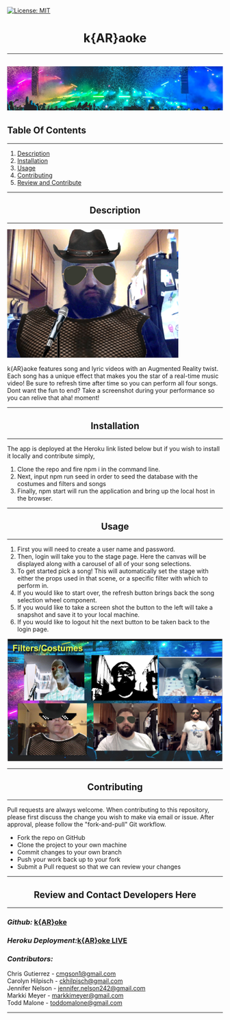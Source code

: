 
   [![License: MIT](https://img.shields.io/badge/License-MIT-yellow.svg)](https://opensource.org/licenses/MIT)


# <div align='center'> **k{AR}aoke** </div>

--- 
![partyslice](client/src/images/aditya-chinchure-ZhQCZjr9fHo-unsplash.jpeg)
--- 

## **Table Of Contents** 

---

1. [Description](#description)
2. [Installation](#installation)
3. [Usage](#usage)
4. [Contributing](#contributing)
5. [Review and Contribute](#github)
--- 


## <div align ='center'> <a name="description"></a> **Description** </div> 

--- 

<img src="client/src/images/readme2.png" width="400"/>

k{AR}aoke features song and lyric videos with an Augmented Reality twist.  Each song has a unique effect that makes you the star of a real-time music video!  Be sure to refresh time after time so you can perform all four songs.  Dont want the fun to end?  Take a screenshot during your performance so you can relive that aha! moment!

--- 
 
## <div align ='center'> <a name="installation"></a> **Installation** </div>
--- 
 
The app is deployed at the Heroku link listed below but if you wish to install it locally and contribute simply,
<ol>
 <li>Clone the repo and fire npm i in the command line.</li>
 <li>Next, input npm run seed in order to seed the database with the costumes and filters and songs</li>
 <li>  Finally, npm start will run the application and bring up the local host in the browser.</li>
 </ol>

--- 

## <div align ='center'> <a name="usage"></a> **Usage** </div>

--- 

<ol>
<li>First you will need to create a user name and password. </li>
<li> Then, login will take you to the stage page.  Here the canvas will be displayed along with a carousel of all of your song selections.  </li>
<li>To get started pick a song!  This will automatically set the stage with either the props used in that scene, or a specific filter with which to perform in.</li> 
<li> If you would like to start over, the refresh button brings back the song selection wheel component.</li>
<li>  If you would like to take a screen shot the button to the left will take a snapshot and save it to your local machine. </li>
<li> If you would like to logout hit the next button to be taken back to the login page.</li>
</ol>

![screenshot](client/src/images/readme.png)

--- 

## <div align ='center'> <a name="contributing"></a> **Contributing** </div>

--- 

Pull requests are always welcome. When contributing to this repository, please first discuss the change you wish to make via email or issue.
After approval, please follow the "fork-and-pull" Git workflow.
<ul>
<li>Fork the repo on GitHub</li>
<li>Clone the project to your own machine</li>
<li>Commit changes to your own branch</li>
<li>Push your work back up to your fork</li>
<li>Submit a Pull request so that we can review your changes</li>
</ul>

--- 

## <div align ='center'><a name="github"></a> **Review and Contact Developers Here**</div>

___

### _Github:_ [k{AR}oke](https://github.com/Athear/kARaoke)


### _Heroku Deployment:_[k{AR}oke LIVE](https://just-duet-karaoke.herokuapp.com/)

### _Contributors:_
Chris Gutierrez - cmgson1@gmail.com<br>
Carolyn Hilpisch - ckhilpisch@gmail.com<br>
Jennifer Nelson -  jennifer.nelson242@gmail.com<br>
Markki Meyer - markkimeyer@gmail.com<br>
Todd Malone - toddomalone@gmail.com<br>

--- 

